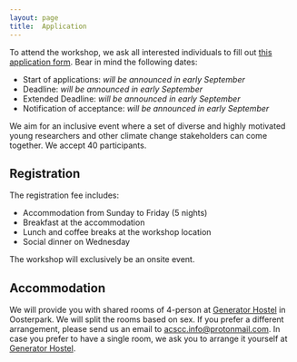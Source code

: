 ```yaml
---
layout: page
title:  Application
---
```


To attend the workshop, we ask all interested individuals to fill out <a href="https://docs.google.com/forms/d/e/1FAIpQLSdO4l2sE2fEbcpYnyiDRTjJOu8CnjsHAStBAk234Le4Mgr8Dg/viewform?usp=sf_link">this application form</a>. Bear in mind the following dates:

- Start of applications: *will be announced in early September*
- Deadline: *will be announced in early September*
- Extended Deadline: *will be announced in early September*
- Notification of acceptance: *will be announced in early September*

We aim for an inclusive event where a set of diverse and highly motivated young researchers and other climate change stakeholders can come together. We accept 40 participants.

## Registration

The registration fee includes:
- Accommodation from Sunday to Friday (5 nights)
- Breakfast at the accommodation
- Lunch and coffee breaks at the workshop location
- Social dinner on Wednesday

The workshop will exclusively be an onsite event.

## Accommodation

We will provide you with shared rooms of 4-person at [Generator Hostel](https://staygenerator.com/hostels/amsterdam) in Oosterpark. We will split the rooms based on sex. If you prefer a different arrangement, please send us an email to [acscc.info@protonmail.com](mailto:acscc.info@protonmail.com). In case you prefer to have a single room, we ask you to arrange it yourself at [Generator Hostel](https://staygenerator.com/hostels/amsterdam).

